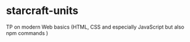 # starcraft-units
TP on modern Web basics (HTML, CSS and especially JavaScript but also npm commands )
